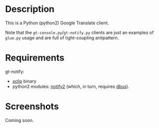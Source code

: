 # Description

This is a Python (python2) Google Translate client.

Note that the `gt-console.py`/`gt-notify.py` clients are just an examples of `glue.py` usage and are full of tight-coupling antipattern.

# Requirements

gt-notify:

* [xclip](http://xclip.sourceforge.net) binary
* python2 modules: [notify2](https://pypi.python.org/pypi/notify2) (which, in turn, requires [dbus](http://dbus.freedesktop.org/releases/dbus-python/)).

# Screenshots

Coming soon.
